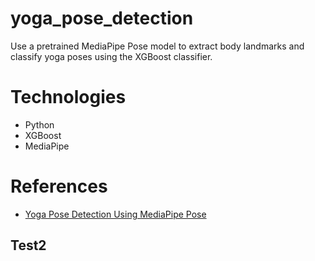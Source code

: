 # yoga_pose_detection
Use a pretrained MediaPipe Pose model to extract body landmarks and classify yoga poses using the XGBoost classifier.



# Technologies
- Python
- XGBoost
- MediaPipe

# References
- [Yoga Pose Detection Using MediaPipe Pose](https://www.educative.io/projects/yoga-pose-detection-using-mediapipe-pose)
## Test2